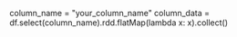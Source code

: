 column_name = "your_column_name"
column_data = df.select(column_name).rdd.flatMap(lambda x: x).collect()

